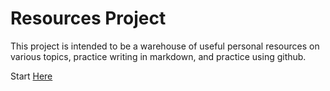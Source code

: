 # Resources Project #

This project is intended to be a warehouse of useful personal resources on various topics, practice writing in markdown, and practice using github.

Start [Here](docs/index.md)

